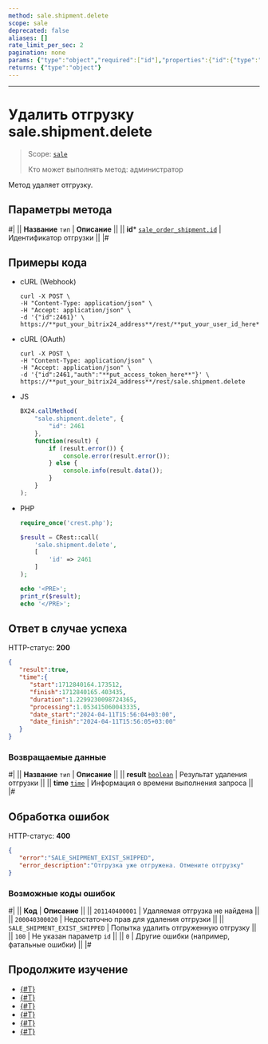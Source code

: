```yaml
---
method: sale.shipment.delete
scope: sale
deprecated: false
aliases: []
rate_limit_per_sec: 2
pagination: none
params: {"type":"object","required":["id"],"properties":{"id":{"type":"integer"}}}
returns: {"type":"object"}
---
```



---

# Удалить отгрузку sale.shipment.delete

> Scope: [`sale`](../../scopes/permissions.md)
>
> Кто может выполнять метод: администратор

Метод удаляет отгрузку. 

## Параметры метода



#|
|| **Название**
`тип` | **Описание** ||
|| **id***
[`sale_order_shipment.id`](../data-types.md) | Идентификатор отгрузки ||
|#

## Примеры кода





- cURL (Webhook)

    ```http
    curl -X POST \
    -H "Content-Type: application/json" \
    -H "Accept: application/json" \
    -d '{"id":2461}' \
    https://**put_your_bitrix24_address**/rest/**put_your_user_id_here**/**put_your_webbhook_here**/sale.shipment.delete
    ```

- cURL (OAuth)

    ```http
    curl -X POST \
    -H "Content-Type: application/json" \
    -H "Accept: application/json" \
    -d '{"id":2461,"auth":"**put_access_token_here**"}' \
    https://**put_your_bitrix24_address**/rest/sale.shipment.delete
    ```

- JS

    ```js
    BX24.callMethod(
        "sale.shipment.delete", {
            "id": 2461
        },
        function(result) {
            if (result.error()) {
                console.error(result.error());
            } else {
                console.info(result.data());
            }
        }
    );
    ```

- PHP

    ```php
    require_once('crest.php');

    $result = CRest::call(
        'sale.shipment.delete',
        [
            'id' => 2461
        ]
    );

    echo '<PRE>';
    print_r($result);
    echo '</PRE>';
    ```



## Ответ в случае успеха

HTTP-статус: **200**

```json
{
   "result":true,
   "time":{
      "start":1712840164.173512,
      "finish":1712840165.403435,
      "duration":1.2299230098724365,
      "processing":1.053415060043335,
      "date_start":"2024-04-11T15:56:04+03:00",
      "date_finish":"2024-04-11T15:56:05+03:00"
   }
}
```

### Возвращаемые данные

#|
|| **Название**
`тип` | **Описание** ||
|| **result**
[`boolean`](../../data-types.md) | Результат удаления отгрузки ||
|| **time**
[`time`](../../data-types.md) | Информация о времени выполнения запроса ||
|#

## Обработка ошибок

HTTP-статус: **400**

```json
{
   "error":"SALE_SHIPMENT_EXIST_SHIPPED",
   "error_description":"Отгрузка уже отгружена. Отмените отгрузку"
}
```



### Возможные коды ошибок

#|
|| **Код** | **Описание** ||
|| `201140400001` | Удаляемая отгрузка не найдена ||
|| `200040300020` | Недостаточно прав для удаления отгрузки ||
|| `SALE_SHIPMENT_EXIST_SHIPPED` | Попытка удалить отгруженную отгрузку ||
|| `100` | Не указан параметр `id` ||
|| `0` | Другие ошибки (например, фатальные ошибки) ||
|#



## Продолжите изучение

- [{#T}](./index.md)
- [{#T}](./sale-shipment-add.md)
- [{#T}](./sale-shipment-get.md)
- [{#T}](./sale-shipment-list.md)
- [{#T}](./sale-shipment-update.md)
- [{#T}](./sale-shipment-get-fields.md)
